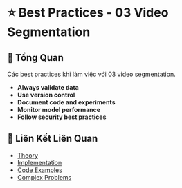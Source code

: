 # ⭐ Best Practices - 03 Video Segmentation

## 🎯 Tổng Quan

Các best practices khi làm việc với 03 video segmentation.

- **Always validate data**
- **Use version control**
- **Document code and experiments**
- **Monitor model performance**
- **Follow security best practices**

## 🔗 Liên Kết Liên Quan

- [Theory](./THEORY_03_video_segmentation.md)
- [Implementation](./IMPLEMENTATION_03_video_segmentation.md)
- [Code Examples](./CODE_EXAMPLES_03_video_segmentation.md)
- [Complex Problems](./COMPLEX_PROBLEMS.md)
